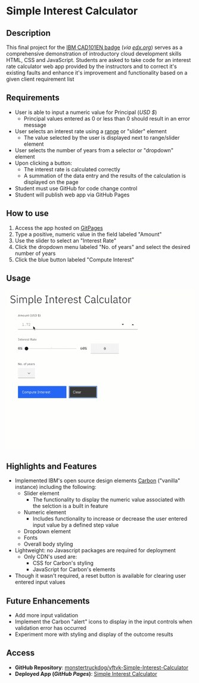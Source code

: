 # Simple Interest Calculator

## Description

This final project for the [IBM CAD101EN badge](https://learning.edx.org/course/course-v1:IBM+CAD101EN+2T2020/home) (_via [edx.org](https://www.edx.org/)_) serves as a comprehensive demonstration of introductory cloud development skills HTML, CSS and JavaScript.  Students are asked to take code for an interest rate calculator web app provided by the instructors and to correct it's existing faults and enhance it's improvement and functionality based on a given client requirement list

## Requirements

* User is able to input a numeric value for Principal (_USD $_)
    - Principal values entered as 0 or less than 0 should result in an error message
* User selects an interest rate using a [range](https://developer.mozilla.org/en-US/docs/Web/HTML/Element/input/range) or "slider" element 
    - The value selected by the user is displayed next to range/slider element
* User selects the number of years from a selector or "dropdown" element
* Upon clicking a button:
    - The interest rate is calculated correctly
    - A summation of the data entry and the results of the calculation is displayed on the page
* Student must use GitHub for code change control
* Student will publish web app via GitHub Pages

## How to use

1. Access the app hosted on [GitPages](https://monstertruckdog.github.io/vftvk-Simple-Interest-Calculator/)
2. Type a positive, numeric value in the field labeled "Amount"
3. Use the slider to select an "Interest Rate"
4. Click the dropdown menu labeled "No. of years" and select the desired number of years
5. Click the blue button labeled "Compute Interest"

## Usage

![CAD101EN_BADGE_simple-interest-calc_usage](./readme_assets/CAD101EN_BADGE_simple-interest-calc_usage.gif)

## Highlights and Features

* Implemented IBM's open source design elements [Carbon](https://www.carbondesignsystem.com/) ("vanilla" instance) including the following:
    - Slider element
        - The functionality to display the numeric value associated with the selction is a built in feature
    - Numeric element
        - Includes functionality to increase or decrease the user entered input value by a defined step value
    - Dropdown element
    - Fonts
    - Overall body styling
* Lightweight:  no Javascript packages are required for deployment
    - Only CDN's used are:
        - CSS for Carbon's styling
        - JavaScript for Carbon's elements
* Though it wasn't required, a reset button is available for clearing user entered input values

## Future Enhancements

* Add more input validation
* Implement the Carbon "alert" icons to display in the input controls when validation error has occurred
* Experiment more with styling and display of the outcome results

## Access

* **GitHub Repository**:  [monstertruckdog/vftvk-Simple-Interest-Calculator](https://github.com/monstertruckdog/vftvk-Simple-Interest-Calculator)
* **Deployed App (_GitHub Pages_)**:  [Simple Interest Calculator](https://monstertruckdog.github.io/vftvk-Simple-Interest-Calculator/)
